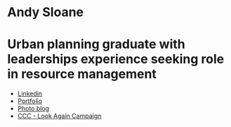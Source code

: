 # Andy Sloane 

# Urban planning graduate with leaderships experience seeking role in resource management




 

-  [Linkedin](https://www.linkedin.com/in/andysloane)
-  [Portfolio](https://readymag.com/u98679279/andysloane/)
-  [Photo blog](http://andy-in-nz.tumblr.com/)
-  [CCC - Look Again Campaign](https://www.youtube.com/watch?v=6Mei7Nr9bRs)

 


